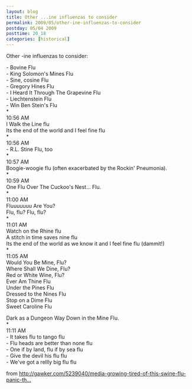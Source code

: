 ```yaml
---
layout: blog
title: Other ...ine influenzas to consider
permalink: 2009/05/other-ine-influenzas-to-consider
postday: 05/04 2009
posttime: 20_18
categories: [historical]
---
```


<p>Other -ine influenzas to consider:</p>
<p>- Bovine Flu<br />
- King Solomon's Mines Flu<br />
- Sine, cosine Flu<br />
- Gregory Hines Flu<br />
- I Heard It Through The Grapevine Flu<br />
- Liechtenstein Flu<br />
- Win Ben Stein's Flu<br />
    *<br />
      10:56 AM<br />
      I Walk the Line flu<br />
      Its the end of the world and I feel fine flu<br />
    *<br />
      10:56 AM<br />
      - R.L. Stine Flu, too<br />
    *<br />
      10:57 AM<br />
      Boogie-woogie flu (often exacerbated by the Rockin' Pneumonia).<br />
    *<br />
      10:59 AM<br />
      One Flu Over The Cuckoo's Nest... Flu.<br />
    *<br />
      11:00 AM<br />
      Fluuuuuuu Are You?<br />
      Flu, flu? Flu, flu?<br />
    *<br />
      11:01 AM<br />
      Watch on the Rhine flu<br />
      A stitch in time saves nine flu<br />
      Its the end of the world as we know it and I feel fine flu (dammit!)<br />
    *<br />
      11:05 AM<br />
      Would You Be Mine, Flu?<br />
      Where Shall We Dine, Flu?<br />
      Red or White Wine, Flu?<br />
      Ever Am Thine Flu<br />
      Under the Pines Flu<br />
      Dressed to the Nines Flu<br />
      Stop on a Dime Flu<br />
      Sweet Caroline Flu</p>
<p>Dark as a Dungeon Way Down in the Mine Flu.<br />
*<br />
11:11 AM<br />
- It takes flu to tango flu<br />
- Flu heads are better than none flu<br />
- One if by land, flu if by sea flu<br />
- Give the devil his flu flu<br />
- We've got a rellly big flu flu</p>
<p>from <a href="http://gawker.com/5239040/media-growing-tired-of-this-swine-flu-panic-they-started?skyline=true&amp;s=x" title="http://gawker.com/5239040/media-growing-tired-of-this-swine-flu-panic-they-started?skyline=true&amp;s=x">http://gawker.com/5239040/media-growing-tired-of-this-swine-flu-panic-th...</a></p>
